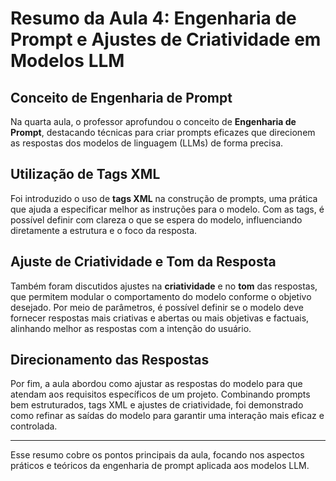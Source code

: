 # Resumo da Aula 4: Engenharia de Prompt e Ajustes de Criatividade em Modelos LLM

## Conceito de Engenharia de Prompt

Na quarta aula, o professor aprofundou o conceito de **Engenharia de Prompt**, destacando técnicas para criar prompts eficazes que direcionem as respostas dos modelos de linguagem (LLMs) de forma precisa.

## Utilização de Tags XML

Foi introduzido o uso de **tags XML** na construção de prompts, uma prática que ajuda a especificar melhor as instruções para o modelo. Com as tags, é possível definir com clareza o que se espera do modelo, influenciando diretamente a estrutura e o foco da resposta.

## Ajuste de Criatividade e Tom da Resposta

Também foram discutidos ajustes na **criatividade** e no **tom** das respostas, que permitem modular o comportamento do modelo conforme o objetivo desejado. Por meio de parâmetros, é possível definir se o modelo deve fornecer respostas mais criativas e abertas ou mais objetivas e factuais, alinhando melhor as respostas com a intenção do usuário.

## Direcionamento das Respostas

Por fim, a aula abordou como ajustar as respostas do modelo para que atendam aos requisitos específicos de um projeto. Combinando prompts bem estruturados, tags XML e ajustes de criatividade, foi demonstrado como refinar as saídas do modelo para garantir uma interação mais eficaz e controlada.

---

Esse resumo cobre os pontos principais da aula, focando nos aspectos práticos e teóricos da engenharia de prompt aplicada aos modelos LLM.
